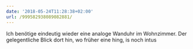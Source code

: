 ```yaml
---
date: '2018-05-24T11:28:38+02:00'
url: /999582938089082881/
---
```

Ich benötige eindeutig wieder eine analoge Wanduhr im Wohnzimmer. Der gelegentliche Blick dort hin, wo früher eine hing, is noch intus
